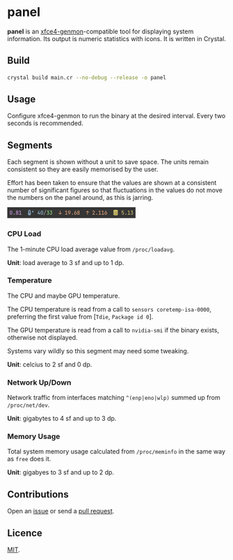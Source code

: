 # panel

**panel** is an [xfce4-genmon](https://docs.xfce.org/panel-plugins/xfce4-genmon-plugin/start)-compatible tool for displaying system information. Its output is numeric statistics with icons. It is written in Crystal.

## Build

```bash
crystal build main.cr --no-debug --release -o panel
```

## Usage

Configure xfce4-genmon to run the binary at the desired interval. Every two seconds is recommended.

## Segments

Each segment is shown without a unit to save space. The units remain consistent so they are easily memorised by the user.

Effort has been taken to ensure that the values are shown at a consistent number of significant figures so that fluctuations in the values do not move the numbers on the panel around, as this is jarring.

![](images/panel.png)

### CPU Load

The 1-minute CPU load average value from `/proc/loadavg`.

**Unit**: load average to 3 sf and up to 1 dp.

### Temperature

The CPU and maybe GPU temperature.

The CPU temperature is read from a call to `sensors coretemp-isa-0000`, preferring the first value from [`Tdie`, `Package id 0`].

The GPU temperature is read from a call to `nvidia-smi` if the binary exists, otherwise not displayed.

Systems vary wildly so this segment may need some tweaking.

**Unit**: celcius to 2 sf and 0 dp.

### Network Up/Down

Network traffic from interfaces matching `^(enp|eno|wlp)` summed up from `/proc/net/dev`.

**Unit**: gigabytes to 4 sf and up to 3 dp.

### Memory Usage

Total system memory usage calculated from `/proc/meminfo` in the same way as `free` does it.

**Unit**: gigabyes to 3 sf and up to 2 dp.

## Contributions

Open an [issue](https://github.com/crdx/panel/issues) or send a [pull request](https://github.com/crdx/panel/pulls).

## Licence

[MIT](LICENCE.md).
